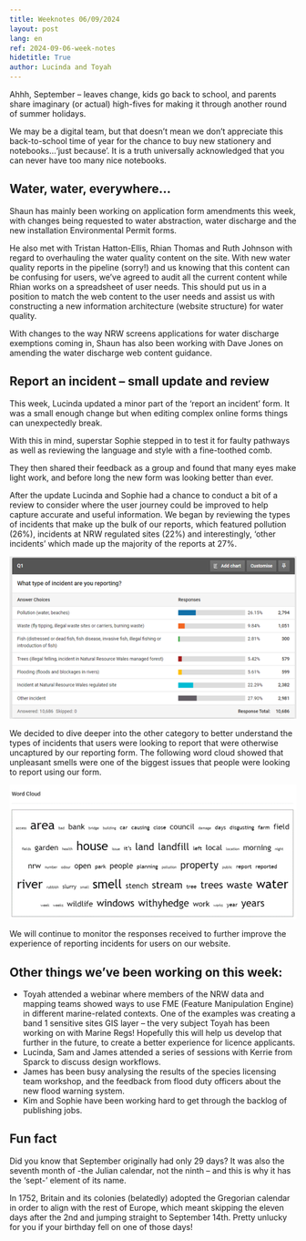 ```yaml
---
title: Weeknotes 06/09/2024
layout: post
lang: en
ref: 2024-09-06-week-notes
hidetitle: True
author: Lucinda and Toyah
---
```


Ahhh, September – leaves change, kids go back to school, and parents share imaginary (or actual) high-fives for making it through another round of summer holidays. 

We may be a digital team, but that doesn’t mean we don’t appreciate this back-to-school time of year for the chance to buy new stationery and notebooks…‘just because’. It is a truth universally acknowledged that you can never have too many nice notebooks. 

## Water, water, everywhere…

Shaun has mainly been working on application form amendments this week, with changes being requested to water abstraction, water discharge and the new installation Environmental Permit forms.

He also met with Tristan Hatton-Ellis, Rhian Thomas and Ruth Johnson with regard to overhauling the water quality content on the site. With new water quality reports in the pipeline (sorry!) and us knowing that this content can be confusing for users, we’ve agreed to audit all the current content while Rhian works on a spreadsheet of user needs. This should put us in a position to match the web content to the user needs and assist us with constructing a new information architecture (website structure) for water quality.

With changes to the way NRW screens applications for water discharge exemptions coming in, Shaun has also been working with Dave Jones on amending the water discharge web content guidance.

## Report an incident – small update and review

This week, Lucinda updated a minor part of the ‘report an incident’ form. It was a small enough change but when editing complex online forms things can unexpectedly break.

With this in mind, superstar Sophie stepped in to test it for faulty pathways as well as reviewing the language and style with a fine-toothed comb. 

They then shared their feedback as a group and found that many eyes make light work, and before long the new form was looking better than ever.

After the update Lucinda and Sophie had a chance to conduct a bit of a review to consider where the user journey could be improved to help capture accurate and useful information. We began by reviewing the types of incidents that make up the bulk of our reports, which featured pollution (26%), incidents at NRW regulated sites (22%) and interestingly, ‘other incidents’ which made up the majority of the reports at 27%. 

![Screenshot of the types of incidents results](https://github.com/nrw-digital/week-notes/blob/02382d6e7e1ea2ad78ce434dde2ac4578dd96966/images/06-09-2024-001.png?raw=true)

We decided to dive deeper into the other category to better understand the types of incidents that users were looking to report that were otherwise uncaptured by our reporting form. The following word cloud showed that unpleasant smells were one of the biggest issues that people were looking to report using our form.

![word cloud](https://github.com/nrw-digital/week-notes/blob/02382d6e7e1ea2ad78ce434dde2ac4578dd96966/images/06-09-2024-002.png?raw=true)

We will continue to monitor the responses received to further improve the experience of reporting incidents for users on our website.

## Other things we’ve been working on this week:

+ Toyah attended a webinar where members of the NRW data and mapping teams showed ways to use FME (Feature Manipulation Engine) in different marine-related contexts. One of the examples was creating a band 1 sensitive sites GIS layer – the very subject Toyah has been working on with Marine Regs! Hopefully this will help us develop that further in the future, to create a better experience for licence applicants.
+ Lucinda, Sam and James attended a series of sessions with Kerrie from Sparck to discuss design workflows.
+ James has been busy analysing the results of the species licensing team workshop, and the feedback from flood duty officers about the new flood warning system.
+ Kim and Sophie have been working hard to get through the backlog of publishing jobs. 

## Fun fact

Did you know that September originally had only 29 days? It was also the seventh month of -the Julian calendar, not the ninth – and this is why it has the ‘sept-’ element of its name. 

In 1752, Britain and its colonies (belatedly) adopted the Gregorian calendar in order to align with the rest of Europe, which meant skipping the eleven days after the 2nd and jumping straight to September 14th. Pretty unlucky for you if your birthday fell on one of those days! 

